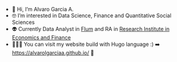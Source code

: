 - 👋 Hi, I’m Alvaro Garcia A.
- 🤓 I’m interested in Data Science, Finance and Quantitative Social Sciences
- 👽 Currently Data Analyst in [Flum](https://agenciaflum.com/) and RA in [Research Institute in Economics and Finance](https://ri-ef.com/research-assistant/)
- 👨‍💻🚀 You can visit my website build with Hugo language :) ➡️ https://alvarolgarciaa.github.io/ 🤪


<!---
AlvaroLGarciaA/AlvaroLGarciaA is a ✨ special ✨ repository because its `README.md` (this file) appears on your GitHub profile.
You can click the Preview link to take a look at your changes.
--->

